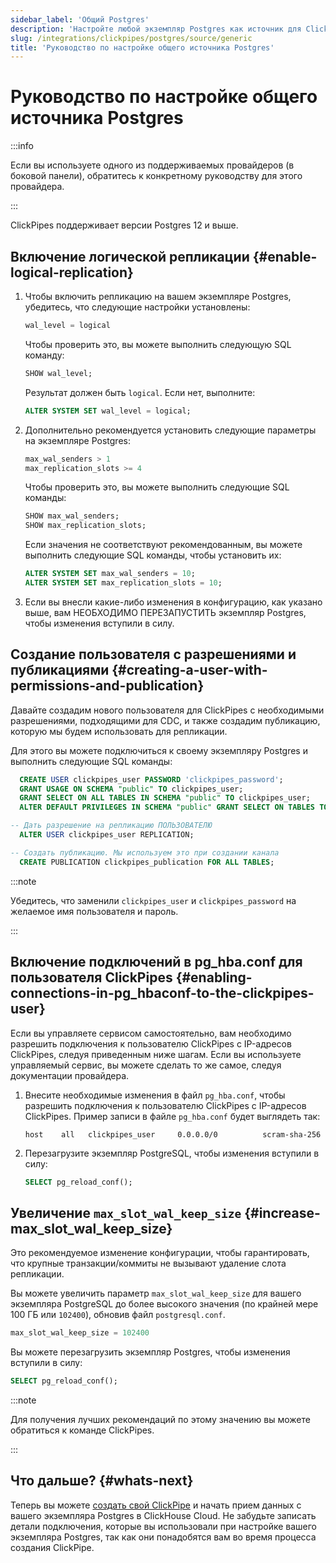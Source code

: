 ```yaml
---
sidebar_label: 'Общий Postgres'
description: 'Настройте любой экземпляр Postgres как источник для ClickPipes'
slug: /integrations/clickpipes/postgres/source/generic
title: 'Руководство по настройке общего источника Postgres'
---
```



# Руководство по настройке общего источника Postgres

:::info

Если вы используете одного из поддерживаемых провайдеров (в боковой панели), обратитесь к конкретному руководству для этого провайдера.

:::


ClickPipes поддерживает версии Postgres 12 и выше.

## Включение логической репликации {#enable-logical-replication}

1. Чтобы включить репликацию на вашем экземпляре Postgres, убедитесь, что следующие настройки установлены:

    ```sql
    wal_level = logical
    ```
   Чтобы проверить это, вы можете выполнить следующую SQL команду:
    ```sql
    SHOW wal_level;
    ```

   Результат должен быть `logical`. Если нет, выполните:
    ```sql
    ALTER SYSTEM SET wal_level = logical;
    ```

2. Дополнительно рекомендуется установить следующие параметры на экземпляре Postgres:
    ```sql
    max_wal_senders > 1
    max_replication_slots >= 4
    ```
   Чтобы проверить это, вы можете выполнить следующие SQL команды:
    ```sql
    SHOW max_wal_senders;
    SHOW max_replication_slots;
    ```

   Если значения не соответствуют рекомендованным, вы можете выполнить следующие SQL команды, чтобы установить их:
    ```sql
    ALTER SYSTEM SET max_wal_senders = 10;
    ALTER SYSTEM SET max_replication_slots = 10;
    ```
3. Если вы внесли какие-либо изменения в конфигурацию, как указано выше, вам НЕОБХОДИМО ПЕРЕЗАПУСТИТЬ экземпляр Postgres, чтобы изменения вступили в силу.


## Создание пользователя с разрешениями и публикациями {#creating-a-user-with-permissions-and-publication}

Давайте создадим нового пользователя для ClickPipes с необходимыми разрешениями, подходящими для CDC, и также создадим публикацию, которую мы будем использовать для репликации.

Для этого вы можете подключиться к своему экземпляру Postgres и выполнить следующие SQL команды:
```sql
  CREATE USER clickpipes_user PASSWORD 'clickpipes_password';
  GRANT USAGE ON SCHEMA "public" TO clickpipes_user;
  GRANT SELECT ON ALL TABLES IN SCHEMA "public" TO clickpipes_user;
  ALTER DEFAULT PRIVILEGES IN SCHEMA "public" GRANT SELECT ON TABLES TO clickpipes_user;

-- Дать разрешение на репликацию ПОЛЬЗОВАТЕЛЮ
  ALTER USER clickpipes_user REPLICATION;

-- Создать публикацию. Мы используем это при создании канала
  CREATE PUBLICATION clickpipes_publication FOR ALL TABLES;
```
:::note

Убедитесь, что заменили `clickpipes_user` и `clickpipes_password` на желаемое имя пользователя и пароль.

:::


## Включение подключений в pg_hba.conf для пользователя ClickPipes {#enabling-connections-in-pg_hbaconf-to-the-clickpipes-user}

Если вы управляете сервисом самостоятельно, вам необходимо разрешить подключения к пользователю ClickPipes с IP-адресов ClickPipes, следуя приведенным ниже шагам. Если вы используете управляемый сервис, вы можете сделать то же самое, следуя документации провайдера.

1. Внесите необходимые изменения в файл `pg_hba.conf`, чтобы разрешить подключения к пользователю ClickPipes с IP-адресов ClickPipes. Пример записи в файле `pg_hba.conf` будет выглядеть так:
    ```response
    host    all   clickpipes_user     0.0.0.0/0          scram-sha-256
    ```

2. Перезагрузите экземпляр PostgreSQL, чтобы изменения вступили в силу:
    ```sql
    SELECT pg_reload_conf();
    ```


## Увеличение `max_slot_wal_keep_size` {#increase-max_slot_wal_keep_size}

Это рекомендуемое изменение конфигурации, чтобы гарантировать, что крупные транзакции/коммиты не вызывают удаление слота репликации.

Вы можете увеличить параметр `max_slot_wal_keep_size` для вашего экземпляра PostgreSQL до более высокого значения (по крайней мере 100 ГБ или `102400`), обновив файл `postgresql.conf`.

```sql
max_slot_wal_keep_size = 102400
```

Вы можете перезагрузить экземпляр Postgres, чтобы изменения вступили в силу:
```sql
SELECT pg_reload_conf();
```

:::note

Для получения лучших рекомендаций по этому значению вы можете обратиться к команде ClickPipes.

:::

## Что дальше? {#whats-next}

Теперь вы можете [создать свой ClickPipe](../index.md) и начать прием данных с вашего экземпляра Postgres в ClickHouse Cloud.
Не забудьте записать детали подключения, которые вы использовали при настройке вашего экземпляра Postgres, так как они понадобятся вам во время процесса создания ClickPipe.
